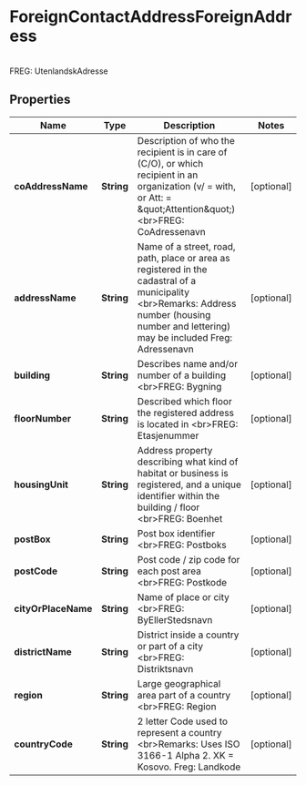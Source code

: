 

# ForeignContactAddressForeignAddress

<br>FREG: UtenlandskAdresse

## Properties

| Name | Type | Description | Notes |
|------------ | ------------- | ------------- | -------------|
|**coAddressName** | **String** | Description of who the recipient is in care of (C/O),  or which recipient in an organization (v/ &#x3D; with, or Att: &#x3D; \&quot;Attention\&quot;)  &lt;br&gt;FREG: CoAdressenavn |  [optional] |
|**addressName** | **String** | Name of a street, road, path, place or area  as registered in the cadastral of a municipality  &lt;br&gt;Remarks:   Address number (housing number and lettering) may be included  Freg: Adressenavn |  [optional] |
|**building** | **String** | Describes name and/or number of a building  &lt;br&gt;FREG: Bygning |  [optional] |
|**floorNumber** | **String** | Described which floor the registered address is located in  &lt;br&gt;FREG: Etasjenummer |  [optional] |
|**housingUnit** | **String** | Address property describing what kind of habitat or  business is registered, and a unique identifier within  the building / floor  &lt;br&gt;FREG: Boenhet |  [optional] |
|**postBox** | **String** | Post box identifier  &lt;br&gt;FREG: Postboks |  [optional] |
|**postCode** | **String** | Post code / zip code for each post area  &lt;br&gt;FREG: Postkode |  [optional] |
|**cityOrPlaceName** | **String** | Name of place or city  &lt;br&gt;FREG: ByEllerStedsnavn |  [optional] |
|**districtName** | **String** | District inside a country or part of a city  &lt;br&gt;FREG: Distriktsnavn |  [optional] |
|**region** | **String** | Large geographical area part of a country  &lt;br&gt;FREG: Region |  [optional] |
|**countryCode** | **String** | 2 letter Code used to represent a country  &lt;br&gt;Remarks:   Uses ISO 3166-1 Alpha 2. XK &#x3D; Kosovo.  Freg: Landkode |  [optional] |



